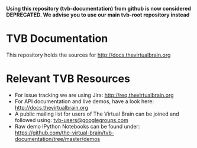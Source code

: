 **Using this repository (tvb-documentation) from github is now considered DEPRECATED.
We advise you to use our main tvb-root repository instead**

# TVB Documentation

This repository holds the sources for http://docs.thevirtualbrain.org

# Relevant TVB Resources

- For issue tracking we are using Jira: http://req.thevirtualbrain.org
- For API documentation and live demos, have a look here: http://docs.thevirtualbrain.org
- A public mailing list for users of The Virtual Brain can be joined and followed using: tvb-users@googlegroups.com
- Raw demo IPython Notebooks can be found under: https://github.com/the-virtual-brain/tvb-documentation/tree/master/demos